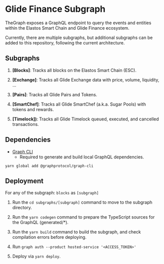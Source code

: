 # Glide Finance Subgraph

TheGraph exposes a GraphQL endpoint to query the events and entities within the Elastos Smart Chain and Glide Finance ecosystem.

Currently, there are multiple subgraphs, but additional subgraphs can be added to this repository, following the current architecture.

## Subgraphs

1. **[Blocks]**: Tracks all blocks on the Elastos Smart Chain (ESC).

2. **[Exchange]**: Tracks all Glide Exchange data with price, volume, liquidity, ...

6. **[Pairs]**: Tracks all Glide Pairs and Tokens.

11. **[SmartChef]**: Tracks all Glide SmartChef (a.k.a. Sugar Pools) with tokens and rewards.

12. **[Timelock])**: Tracks all Glide Timelock queued, executed, and cancelled transactions.

## Dependencies

- [Graph CLI](https://github.com/graphprotocol/graph-cli)
    - Required to generate and build local GraphQL dependencies.

```shell
yarn global add @graphprotocol/graph-cli
```

## Deployment

For any of the subgraph: `blocks` as `[subgraph]`

1. Run the `cd subgraphs/[subgraph]` command to move to the subgraph directory.

2. Run the `yarn codegen` command to prepare the TypeScript sources for the GraphQL (generated/*).

3. Run the `yarn build` command to build the subgraph, and check compilation errors before deploying.

4. Run `graph auth --product hosted-service '<ACCESS_TOKEN>'`

5. Deploy via `yarn deploy`.
